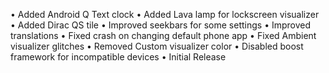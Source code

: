 • Added Android Q Text clock
• Added Lava lamp for lockscreen visualizer
• Added Dirac QS tile
• Improved seekbars for some settings
• Improved translations
• Fixed crash on changing default phone app
• Fixed Ambient visualizer glitches
• Removed Custom visualizer color
• Disabled boost framework for incompatible devices
• Initial Release
